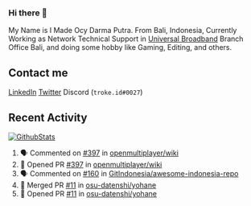 ### Hi there 👋

My Name is I Made Ocy Darma Putra. From Bali, Indonesia, Currently Working as Network Technical Support in [Universal Broadband](https://universal.net.id) Branch Office Bali, and doing some hobby like Gaming, Editing, and others.

## Contact me

[LinkedIn](https://linkedin.com/in/troke) [Twitter](https://twitter.com/darma_ochi) Discord (`troke.id#0027`)

## Recent Activity

[![GithubStats](https://github-readme-stats.vercel.app/api?username=troke12&show_icons=true)](https://github.com/troke12)

<!--START_SECTION:activity-->
1. 🗣 Commented on [#397](https://github.com/openmultiplayer/wiki/issues/397) in [openmultiplayer/wiki](https://github.com/openmultiplayer/wiki)
2. 💪 Opened PR [#397](https://github.com/openmultiplayer/wiki/pull/397) in [openmultiplayer/wiki](https://github.com/openmultiplayer/wiki)
3. 🗣 Commented on [#160](https://github.com/GitIndonesia/awesome-indonesia-repo/issues/160) in [GitIndonesia/awesome-indonesia-repo](https://github.com/GitIndonesia/awesome-indonesia-repo)
4. 🎉 Merged PR [#11](https://github.com/osu-datenshi/yohane/pull/11) in [osu-datenshi/yohane](https://github.com/osu-datenshi/yohane)
5. 💪 Opened PR [#11](https://github.com/osu-datenshi/yohane/pull/11) in [osu-datenshi/yohane](https://github.com/osu-datenshi/yohane)
<!--END_SECTION:activity-->

